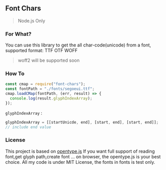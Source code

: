 ## Font Chars

> Node.js Only

### For What?

You can use this library to get the all char-code(unicode) from a font, supported format: TTF OTF WOFF

> woff2 will be supported soon

### How To

```js
const cmap = require("font-chars");
const fontPath = "./fonts/segoeui.ttf";
cmap.loadCMap(fontPath, (err, result) => {
  console.log(result.glyphIndexArray);
});
```

`glyphIndexArray` :

```js
glyphIndexArray = [[startUnicde, end], [start, end], [start, end]];
// include end value
```

### License

This project is based on [opentype.js](https://github.com/opentypejs/opentype.js)
If you want full support of reading font,get glyph path,create font ... on browser, the opentype.js is your best choice.
All my code is under MIT License, the fonts in fonts is test only.
